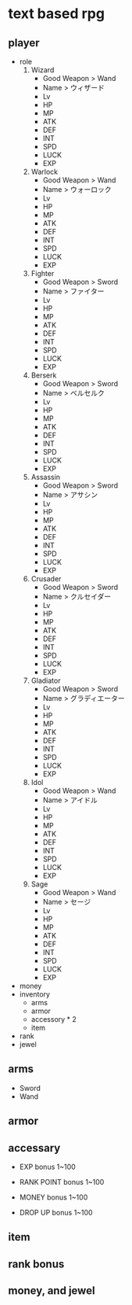 # text based rpg

## player

- role
    1. Wizard
        - Good Weapon > Wand
        - Name > ウィザード
        - Lv
        - HP
        - MP
        - ATK
        - DEF
        - INT
        - SPD
        - LUCK
        - EXP
    2. Warlock
        - Good Weapon > Wand
        - Name > ウォーロック
        - Lv
        - HP
        - MP
        - ATK
        - DEF
        - INT
        - SPD
        - LUCK
        - EXP
    3. Fighter
        - Good Weapon > Sword
        - Name > ファイター
        - Lv
        - HP
        - MP
        - ATK
        - DEF
        - INT
        - SPD
        - LUCK
        - EXP
    4. Berserk
        - Good Weapon > Sword
        - Name > ベルセルク
        - Lv
        - HP
        - MP
        - ATK
        - DEF
        - INT
        - SPD
        - LUCK
        - EXP
    5. Assassin
        - Good Weapon > Sword
        - Name > アサシン
        - Lv
        - HP
        - MP
        - ATK
        - DEF
        - INT
        - SPD
        - LUCK
        - EXP
    6. Crusader
        - Good Weapon > Sword
        - Name > クルセイダー
        - Lv
        - HP
        - MP
        - ATK
        - DEF
        - INT
        - SPD
        - LUCK
        - EXP
    7. Gladiator
        - Good Weapon > Sword
        - Name > グラディエーター
        - Lv
        - HP
        - MP
        - ATK
        - DEF
        - INT
        - SPD
        - LUCK
        - EXP
    8. Idol
        - Good Weapon > Wand
        - Name > アイドル
        - Lv
        - HP
        - MP
        - ATK
        - DEF
        - INT
        - SPD
        - LUCK
        - EXP
    9. Sage
        - Good Weapon > Wand
        - Name > セージ
        - Lv
        - HP
        - MP
        - ATK
        - DEF
        - INT
        - SPD
        - LUCK
        - EXP
- money
- inventory
    - arms
    - armor
    - accessory * 2
    - item
- rank
- jewel

## arms

- Sword
- Wand

## armor

## accessary

- EXP bonus 1~100

- RANK POINT bonus 1~100

- MONEY bonus 1~100

- DROP UP bonus 1~100


## item


## rank bonus


## money, and jewel

